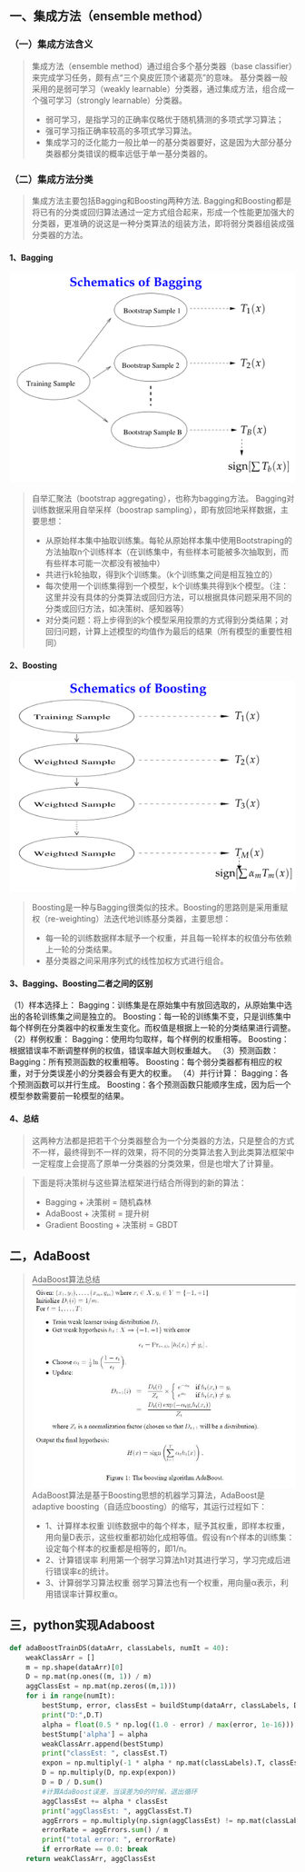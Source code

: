 ## 一、集成方法（ensemble method）
### （一）集成方法含义
> 集成方法（ensemble method）通过组合多个基分类器（base classifier）来完成学习任务，颇有点“三个臭皮匠顶个诸葛亮”的意味。
> 基分类器一般采用的是弱可学习（weakly learnable）分类器，通过集成方法，组合成一个强可学习（strongly learnable）分类器。
>* 弱可学习，是指学习的正确率仅略优于随机猜测的多项式学习算法；
>* 强可学习指正确率较高的多项式学习算法。
>* 集成学习的泛化能力一般比单一的基分类器要好，这是因为大部分基分类器都分类错误的概率远低于单一基分类器的。
### （二）集成方法分类
> 集成方法主要包括Bagging和Boosting两种方法.
> Bagging和Boosting都是将已有的分类或回归算法通过一定方式组合起来，形成一个性能更加强大的分类器，更准确的说这是一种分类算法的组装方法，即将弱分类器组装成强分类器的方法。

#### 1、Bagging
![bagging](./imgs/adaboostBagging.png)
> 自举汇聚法（bootstrap aggregating），也称为bagging方法。
> Bagging对训练数据采用自举采样（boostrap sampling），即有放回地采样数据，主要思想：
>* 从原始样本集中抽取训练集。每轮从原始样本集中使用Bootstraping的方法抽取n个训练样本（在训练集中，有些样本可能被多次抽取到，而有些样本可能一次都没有被抽中）
>* 共进行k轮抽取，得到k个训练集。（k个训练集之间是相互独立的）
>* 每次使用一个训练集得到一个模型，k个训练集共得到k个模型。（注：这里并没有具体的分类算法或回归方法，可以根据具体问题采用不同的分类或回归方法，如决策树、感知器等）
>* 对分类问题：将上步得到的k个模型采用投票的方式得到分类结果；对回归问题，计算上述模型的均值作为最后的结果（所有模型的重要性相同）

#### 2、Boosting
![Boosting](./imgs/adaboostBoosting.png)
> Boosting是一种与Bagging很类似的技术。Boosting的思路则是采用重赋权（re-weighting）法迭代地训练基分类器，主要思想：
>* 每一轮的训练数据样本赋予一个权重，并且每一轮样本的权值分布依赖上一轮的分类结果。
>* 基分类器之间采用序列式的线性加权方式进行组合。

#### 3、Bagging、Boosting二者之间的区别
（1）样本选择上：
Bagging：训练集是在原始集中有放回选取的，从原始集中选出的各轮训练集之间是独立的。
Boosting：每一轮的训练集不变，只是训练集中每个样例在分类器中的权重发生变化。而权值是根据上一轮的分类结果进行调整。
（2）样例权重：
Bagging：使用均匀取样，每个样例的权重相等。
Boosting：根据错误率不断调整样例的权值，错误率越大则权重越大。
（3）预测函数：
Bagging：所有预测函数的权重相等。
Boosting：每个弱分类器都有相应的权重，对于分类误差小的分类器会有更大的权重。
（4）并行计算：
Bagging：各个预测函数可以并行生成。
Boosting：各个预测函数只能顺序生成，因为后一个模型参数需要前一轮模型的结果。
#### 4、总结
> 这两种方法都是把若干个分类器整合为一个分类器的方法，只是整合的方式不一样，最终得到不一样的效果，将不同的分类算法套入到此类算法框架中一定程度上会提高了原单一分类器的分类效果，但是也增大了计算量。

>下面是将决策树与这些算法框架进行结合所得到的新的算法：
>* Bagging + 决策树 = 随机森林
>* AdaBoost + 决策树 = 提升树
>* Gradient Boosting + 决策树 = GBDT

## 二，AdaBoost
>AdaBoost算法总结
![AdaBoost](./imgs/adaboost.jpeg)
>AdaBoost算法是基于Boosting思想的机器学习算法，AdaBoost是adaptive boosting（自适应boosting）的缩写，其运行过程如下：
>* 1、计算样本权重
训练数据中的每个样本，赋予其权重，即样本权重，用向量D表示，这些权重都初始化成相等值。假设有n个样本的训练集：设定每个样本的权重都是相等的，即1/n。
>* 2、计算错误率
利用第一个弱学习算法h1对其进行学习，学习完成后进行错误率ε的统计。
>* 3、计算弱学习算法权重
弱学习算法也有一个权重，用向量α表示，利用错误率计算权重α。

## 三，python实现Adaboost
~~~py
def adaBoostTrainDS(dataArr, classLabels, numIt = 40):
    weakClassArr = []
    m = np.shape(dataArr)[0]
    D = np.mat(np.ones((m, 1)) / m)                                            #初始化权重
    aggClassEst = np.mat(np.zeros((m,1)))
    for i in range(numIt):
        bestStump, error, classEst = buildStump(dataArr, classLabels, D)     #构建单层决策树
        print("D:",D.T)
        alpha = float(0.5 * np.log((1.0 - error) / max(error, 1e-16)))         #计算弱学习算法权重alpha,使error不等于0,因为分母不能为0
        bestStump['alpha'] = alpha                                          #存储弱学习算法权重
        weakClassArr.append(bestStump)                                      #存储单层决策树
        print("classEst: ", classEst.T)
        expon = np.multiply(-1 * alpha * np.mat(classLabels).T, classEst)     #计算e的指数项
        D = np.multiply(D, np.exp(expon))                                      
        D = D / D.sum()                                                        #根据样本权重公式，更新样本权重
        #计算AdaBoost误差，当误差为0的时候，退出循环
        aggClassEst += alpha * classEst                                 
        print("aggClassEst: ", aggClassEst.T)
        aggErrors = np.multiply(np.sign(aggClassEst) != np.mat(classLabels).T, np.ones((m,1)))     #计算误差
        errorRate = aggErrors.sum() / m
        print("total error: ", errorRate)
        if errorRate == 0.0: break                                             #误差为0，退出循环
    return weakClassArr, aggClassEst
~~~